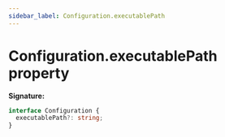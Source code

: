 ```yaml
---
sidebar_label: Configuration.executablePath
---
```


# Configuration.executablePath property

**Signature:**

```typescript
interface Configuration {
  executablePath?: string;
}
```
